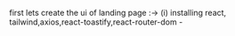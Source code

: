 first 
lets create the ui of landing page :->
(i) installing react, tailwind,axios,react-toastify,react-router-dom  -